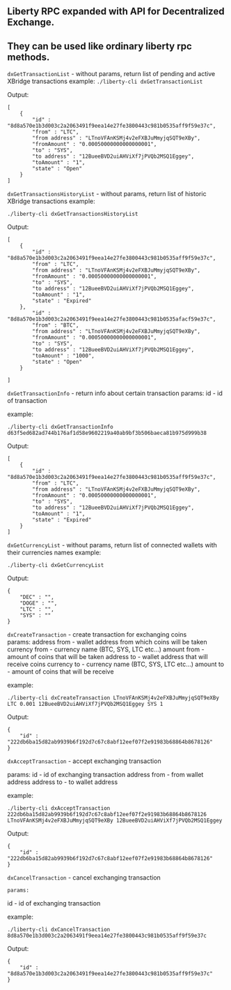 ## Liberty RPC expanded with API for Decentralized Exchange. 
## They can be used like ordinary liberty rpc methods.

`dxGetTransactionList` - without params, return list of pending and active XBridge transactions
example:
`./liberty-cli dxGetTransactionList`

Output:
```
[
    {
        "id" : "8d8a570e1b3d003c2a2063491f9eea14e27fe3800443c981b0535aff9f59e37c",
        "from" : "LTC",
        "from address" : "LTnoVFAnKSMj4v2eFXBJuMmyjqSQT9eXBy",
        "fromAmount" : "0.00050000000000000001",
        "to" : "SYS",
        "to address" : "12BueeBVD2uiAHViXf7jPVQb2MSQ1Eggey",
        "toAmount" : "1",
        "state" : "Open"
    }
]
```
                                   
`dxGetTransactionsHistoryList` - without params, return list of historic XBridge transactions
example:
```
./liberty-cli dxGetTransactionsHistoryList
```

Output:
```
[
    {
        "id" : "8d8a570e1b3d003c2a2063491f9eea14e27fe3800443c981b0535aff9f59e37c",
        "from" : "LTC",
        "from address" : "LTnoVFAnKSMj4v2eFXBJuMmyjqSQT9eXBy",
        "fromAmount" : "0.00050000000000000001",
        "to" : "SYS",
        "to address" : "12BueeBVD2uiAHViXf7jPVQb2MSQ1Eggey",
        "toAmount" : "1",
        "state" : "Expired"
    },
        "id" : "8d8a570e1b3d003c2a2063491f9eea14e27fe3800443c981b0535afacf59e37c",
        "from" : "BTC",
        "from address" : "LTnoVFAnKSMj4v2eFXBJuMmyjqSQT9eXBy",
        "fromAmount" : "0.00050000000000000001",
        "to" : "SYS",
        "to address" : "12BueeBVD2uiAHViXf7jPVQb2MSQ1Eggey",
        "toAmount" : "1000",
        "state" : "Open"
    }

]
```

`dxGetTransactionInfo` - return info about certain transaction
	params:
id - id of transaction

example:
```
./liberty-cli dxGetTransactionInfo d63f5ed682ad744b176af1d58e9602219a40ab9bf3b506baeca81b975d999b38
```

Output:
```
[
    {
        "id" : "8d8a570e1b3d003c2a2063491f9eea14e27fe3800443c981b0535aff9f59e37c",
        "from" : "LTC",
        "from address" : "LTnoVFAnKSMj4v2eFXBJuMmyjqSQT9eXBy",
        "fromAmount" : "0.00050000000000000001",
        "to" : "SYS",
        "to address" : "12BueeBVD2uiAHViXf7jPVQb2MSQ1Eggey",
        "toAmount" : "1",
        "state" : "Expired"
    }
]
```




`dxGetCurrencyList` - without params, return list of connected wallets with their currencies names
example:
```
./liberty-cli dxGetCurrencyList
```


Output:


```
{
    "DEC" : "",
    "DOGE" : "",
    "LTC" : "",
    "SYS" : ""
}
```




`dxCreateTransaction` - create transaction for exchanging coins 	
params:
address from - wallet address from which coins will be taken
currency from - currency name (BTC, SYS, LTC etc…)
amount from - amount of coins that will be taken
address to - wallet address that will receive coins 
currency to - currency name (BTC, SYS, LTC etc…)
amount to - amount of coins that will be receive

example:
```
./liberty-cli dxCreateTransaction LTnoVFAnKSMj4v2eFXBJuMmyjqSQT9eXBy LTC 0.001 12BueeBVD2uiAHViXf7jPVQb2MSQ1Eggey SYS 1
```

Output:
```
{
    "id" : "222db6ba15d82ab9939b6f192d7c67c8abf12eef07f2e91983b68864b8678126"
}
```





`dxAcceptTransaction` - accept exchanging transaction

params:
id - id of exchanging transaction
address from - from wallet address
address to - to wallet address



example:
```
./liberty-cli dxAcceptTransaction 222db6ba15d82ab9939b6f192d7c67c8abf12eef07f2e91983b68864b8678126 LTnoVFAnKSMj4v2eFXBJuMmyjqSQT9eXBy 12BueeBVD2uiAHViXf7jPVQb2MSQ1Eggey
```

Output:
```
{
    "id" : "222db6ba15d82ab9939b6f192d7c67c8abf12eef07f2e91983b68864b8678126"
}
```

`dxCancelTransaction` - cancel exchanging transaction

	params:
id - id of exchanging transaction


example:
```
./liberty-cli dxCancelTransaction 8d8a570e1b3d003c2a2063491f9eea14e27fe3800443c981b0535aff9f59e37c
```

Output:
```
{
    "id" : "8d8a570e1b3d003c2a2063491f9eea14e27fe3800443c981b0535aff9f59e37c"
}
```


